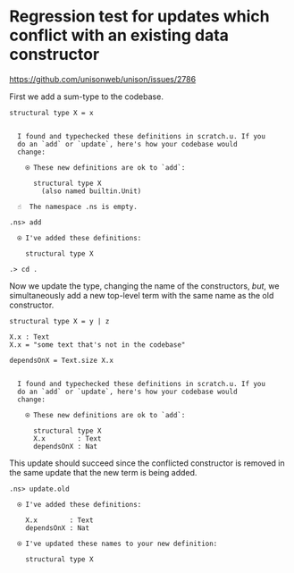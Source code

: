 # Regression test for updates which conflict with an existing data constructor

https://github.com/unisonweb/unison/issues/2786

First we add a sum-type to the codebase.

```unison
structural type X = x
```

```ucm

  I found and typechecked these definitions in scratch.u. If you
  do an `add` or `update`, here's how your codebase would
  change:
  
    ⍟ These new definitions are ok to `add`:
    
      structural type X
        (also named builtin.Unit)

```
```ucm
  ☝️  The namespace .ns is empty.

.ns> add

  ⍟ I've added these definitions:
  
    structural type X

.> cd .

```
Now we update the type, changing the name of the constructors, _but_, we simultaneously
add a new top-level term with the same name as the old constructor.

```unison
structural type X = y | z

X.x : Text
X.x = "some text that's not in the codebase"

dependsOnX = Text.size X.x
```

```ucm

  I found and typechecked these definitions in scratch.u. If you
  do an `add` or `update`, here's how your codebase would
  change:
  
    ⍟ These new definitions are ok to `add`:
    
      structural type X
      X.x        : Text
      dependsOnX : Nat

```
This update should succeed since the conflicted constructor
is removed in the same update that the new term is being added.

```ucm
.ns> update.old

  ⍟ I've added these definitions:
  
    X.x        : Text
    dependsOnX : Nat
  
  ⍟ I've updated these names to your new definition:
  
    structural type X

```
